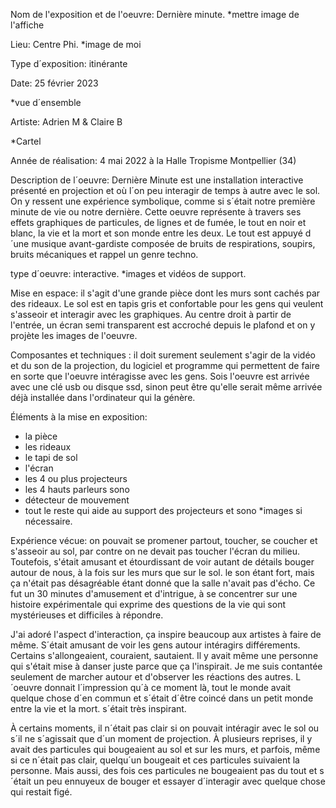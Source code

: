 Nom de l'exposition et de l'oeuvre: Dernière minute.
*mettre image de l'affiche

Lieu: Centre Phi.
*image de moi

Type d´exposition: itinérante

Date: 25 février 2023

*vue d´ensemble

Artiste: Adrien M & Claire B

*Cartel

Année de réalisation: 4 mai 2022 à la Halle Tropisme Montpellier (34)

Description de l´oeuvre: Dernière Minute est une installation interactive présenté en projection et où l´on peu interagir de temps à autre avec le sol. On y ressent une expérience symbolique, comme si s´était notre première minute de vie ou notre dernière. Cette oeuvre représente à travers ses effets graphiques de particules, de lignes et de fumée, le tout en noir et blanc, la vie et la mort et son monde entre les deux. Le tout est appuyé d´une musique avant-gardiste composée de bruits de respirations, soupirs, bruits mécaniques et rappel un genre techno.

type d´oeuvre: interactive.
*images et vidéos de support.

Mise en espace: il s'agit d'une grande pièce dont les murs sont cachés par des rideaux. Le sol est en tapis gris et confortable pour les gens qui veulent s'asseoir et interagir avec les graphiques. Au centre droit à partir de l'entrée, un écran semi transparent est accroché depuis le plafond et on y projète les images de l'oeuvre.

Composantes et techniques : il doit surement seulement s'agir de la vidéo et du son de la projection, du logiciel et programme qui permettent de faire en sorte que l'oeuvre intéragisse avec les gens. Sois l'oeuvre est arrivée avec une clé usb ou disque ssd, sinon peut être qu'elle serait même arrivée déjà installée dans l'ordinateur qui la génère.

Éléments à la mise en exposition:

* la pièce
* les rideaux
* le tapi de sol
* l'écran
* les 4 ou plus projecteurs
* les 4 hauts parleurs sono
* détecteur de mouvement
* tout le reste qui aide au support des projecteurs et sono
*images si nécessaire.

Expérience vécue: on pouvait se promener partout, toucher, se coucher et s'asseoir au sol, par contre on ne devait pas toucher l'écran du milieu. Toutefois, s'était amusant et étourdissant de voir autant de détails bouger autour de nous, à la fois sur les murs que sur le sol. le son étant fort, mais ça n'était pas désagréable étant donné que la salle n'avait pas d'écho. Ce fut un 30 minutes d'amusement et d'intrigue, à se concentrer sur une histoire expérimentale qui exprime des questions de la vie qui sont mystérieuses et difficiles à répondre.

J'ai adoré l'aspect d'interaction, ça inspire beaucoup aux artistes à faire de même. S´était amusant de voir les gens autour intéragirs différements. Certains s'allongeaient, couraient, sautaient. Il y avait même une personne qui s'était mise à danser juste parce que ça l'inspirait. Je me suis contantée seulement de marcher autour et d'observer les réactions des autres. L´oeuvre donnait l´impression qu´à ce moment là, tout le monde avait quelque chose d´en commun et s´était d´être coincé dans un petit monde entre la vie et la mort. s´était très inspirant.
 
 À certains moments, il n´était pas clair si on pouvait intéragir avec le sol ou s´il ne s´agissait que d´un moment de projection. À plusieurs reprises, il y avait des particules qui bougeaient au sol et sur les murs, et parfois, même si ce n´était pas clair, quelqu´un bougeait et ces particules suivaient la personne. Mais aussi, des fois ces particules ne bougeaient pas du tout et s´était un peu ennuyeux de bouger et essayer d´interagir avec quelque chose qui restait figé.

